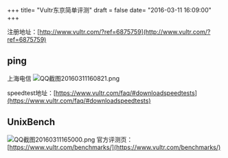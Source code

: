 +++
title= "Vultr东京简单评测"
draft = false
date= "2016-03-11 16:09:00"
+++

注册地址：[http://www.vultr.com/?ref=6875759](http://www.vultr.com/?ref=6875759)

## ping

上海电信
![QQ截图20160311160821.png](https://ooo.0o0.ooo/2016/03/11/56e27e6d9680d.png)

speedtest地址：[https://www.vultr.com/faq/#downloadspeedtests](https://www.vultr.com/faq/#downloadspeedtests)

## UnixBench

![QQ截图20160311165000.png](https://ooo.0o0.ooo/2016/03/11/56e2876e6a37a.png)
官方评测页：[https://www.vultr.com/benchmarks/](https://www.vultr.com/benchmarks/)